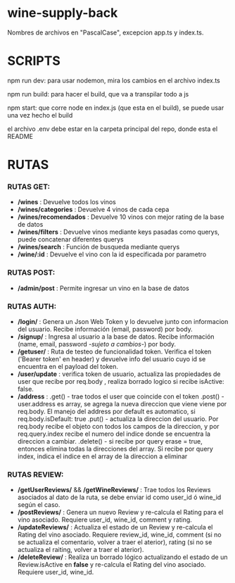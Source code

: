 # wine-supply-back

Nombres de archivos en "PascalCase", excepcion app.ts y index.ts.

# SCRIPTS

npm run dev: para usar nodemon, mira los cambios en el archivo index.ts

npm run build: para hacer el build, que va a transpilar todo a js

npm start: que corre node en index.js (que esta en el build), se puede usar una vez hecho el build

el archivo .env debe estar en la carpeta principal del repo, donde esta el README

# RUTAS

### RUTAS GET:

- **/wines** : Devuelve todos los vinos
- **/wines/categories** : Devuelve 4 vinos de cada cepa
- **/wines/recomendados** : Devuelve 10 vinos con mejor rating de la base de datos
- **/wines/filters** : Devuelve vinos mediante keys pasadas como querys, puede concatenar diferentes querys
- **/wines/search** : Función de busqueda mediante querys
- **/wine/:id** : Devuelve el vino con la id especificada por parametro

### RUTAS POST:

- **/admin/post** : Permite ingresar un vino en la base de datos

### RUTAS AUTH:

- **/login/** : Genera un Json Web Token y lo devuelve junto con informacion del usuario. Recibe información (email, password) por body.
- **/signup/** : Ingresa al usuario a la base de datos. Recibe información (name, email, password _-sujeto a cambios-_) por body.
- **/getuser/** : Ruta de testeo de funcionalidad token. Verifica el token ('Bearer token' en header) y devuelve info del usuario cuyo id se encuentra en el payload del token.
- **/user/update** : verifica token de usuario, actualiza las propiedades de user que recibe por req.body , realiza borrado logico si recibe isActive: false.
- **/address** : .get() - trae todos el user que coincide con el token
  .post() - user.address es array, se agrega la nueva direccion que viene viene por req.body. El manejo del address por default es automatico, si req.body.isDefault: true
  .put() - actualiza la direccion del usuario. Por req.body recibe el objeto con todos los campos de la direccion, y por req.query.index recibe el numero del indice donde se encuentra la direccion a cambiar.
  .delete() - si recibe por query erase = true, entonces elimina todas la direcciones del array. Si recibe por query index, indica el indice en el array de la direccion a eliminar

### RUTAS REVIEW:

- **/getUserReviews/** && **/getWineReviews/** : Trae todos los Reviews asociados al dato de la ruta, se debe enviar id como user_id ó wine_id según el caso.
- **/postReviews/** : Genera un nuevo Review y re-calcula el Rating para el vino asociado. Requiere user_id, wine_id, comment y rating.
- **/updateReviews/** : Actualiza el estado de un Review y re-calcula el Rating del vino asociado. Requiere review_id, wine_id, comment (si no se actualiza el comentario, volver a traer el aterior), rating (si no se actualiza el raiting, volver a traer el aterior).
- **/deleteReview/** : Realiza un borrado lógico actualizando el estado de un Review.isActive en **false** y re-calcula el Rating del vino asociado. Requiere user_id, wine_id.

